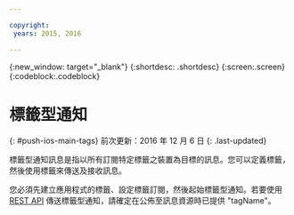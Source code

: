 ```yaml
---

copyright:
 years: 2015, 2016

---
```


{:new_window: target="_blank"}
{:shortdesc: .shortdesc}
{:screen:.screen}
{:codeblock:.codeblock}

# 標籤型通知 
{: #push-ios-main-tags}
前次更新：2016 年 12 月 6 日
{: .last-updated}

標籤型通知訊息是指以所有訂閱特定標籤之裝置為目標的訊息。您可以定義標籤，然後使用標籤來傳送及接收訊息。 

您必須先建立應用程式的標籤、設定標籤訂閱，然後起始標籤型通知。若要使用 [REST API](https://mobile.{DomainName}/imfpush/) 傳送標籤型通知，請確定在公佈至訊息資源時已提供 "tagName"。 

